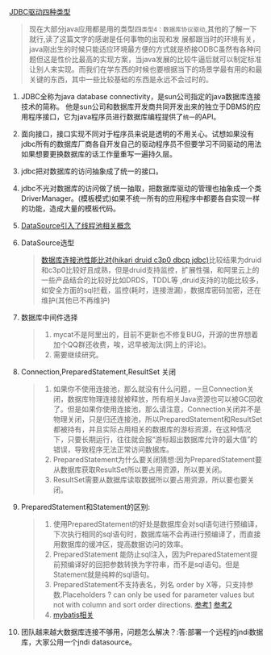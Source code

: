 [JDBC驱动四种类型](https://my.oschina.net/u/1777956/blog/626858)   

>  现在大部分java应用都是用的类型四`类型4：数据库协议驱动`,其他的了解一下就行,读了这篇文字的感谢是任何事物的出现和发  展都跟当时的环境有关，java刚出生的时候只能适应环境最方便的方式就是桥接ODBC虽然有各种问题但这是性价比最高的实现方案，当java发展的比较牛逼后就可以制定标准让别人来实现。而我们在学东西的时候也要根据当下的场景学最有用的和最关键的东西，其中一些比较基础的东西是永远不会过时的。


1. JDBC全称为java database connectivity，是sun公司指定的java数据库连接技术的简称。
他是sun公司和数据库开发商共同开发出来的独立于DBMS的应用程序接口，它为java程序员进行数据库编程提供了`统一`的API。  
2. 面向接口，接口实现不同对于程序员来说是透明的不用关心。试想如果没有jdbc所有的数据库厂商各自开发自己的驱动程序员不但要学习不同驱动的用法如果想要更换数据库的话工作量重写一遍持久层。 
3. jdbc把对数据库的访问抽象成了统一的接口。 
3. jdbc不光对数据库的访问做了统一抽取，把数据库驱动的管理也抽象成一个类DriverManager。(模板模式)如果不统一所有的应用程序中都要各自实现一样的功能，造成大量的模板代码。  
1. [DataSource引入了线程池相关概念](http://blog.51cto.com/lavasoft/265073)   
2. DataSource选型  
    > [数据库连接池性能比对(hikari druid c3p0 dbcp jdbc)](https://blog.csdn.net/IT_faquir/article/details/70999862)比较结果为druid和c3p0比较好且成熟，但是druid支持监控，扩展性强，和阿里云上的一些产品结合的比较好比如DRDS，TDDL等 ,druid支持的功能比较多，如安全方面的sql拦截，监控(耗时，连接泄漏)，数据库密码加密，还在维护(其他已不再维护) 
1.  数据库中间件选择  
    >1. mycat不是阿里出的，目前不更新也不修复BUG，开源的世界想着加个QQ群还收费，唉，迟早被淘汰(网上的评论)。
    >2. 需要继续研究。   
  
1. Connection,PreparedStatement,ResultSet 关闭
    >1. 如果你不使用连接池，那么就没有什么问题，一旦Connection关闭，数据库物理连接就被释放，所有相关Java资源也可以被GC回收了。但是如果你使用连接池，那么请注意，Connection关闭并不是物理关闭，只是归还连接池，所以PreparedStatement和ResultSet都被持有，并且实际占用相关的数据库的游标资源，在这种情况下，只要长期运行，往往就会报“游标超出数据库允许的最大值”的错误，导致程序无法正常访问数据库。   
    >2. PreparedStatement为什么要关闭猜想:因为PreparedStatement要从数据库获取ResultSet所以要占用资源，所以要关闭。   
    >3. ResultSet需要从数据库读取数据所以要占用资源，所以要也要关闭。
1. PreparedStatement和Statement的区别:  
    >1. 使用PreparedStatement的好处是数据库会对sql语句进行预编译，下次执行相同的sql语句时，数据库端不会再进行预编译了，而直接用数据库的缓冲区，提高数据访问的效率。   
    >2. PreparedStatement 能防止sql注入，因为PreparedStatement提前预编译好的回把参数转换为字符串，而不是sql语句。但是Statement就是纯粹的sql语句。   
    >3. PreparedStatement不支持表名，列名 order by X等，只支持参数.Placeholders ? can only be used for parameter values but not with column and sort order directions.   [参考1](https://stackoverflow.com/questions/12430208/using-a-prepared-statement-and-variable-bind-order-by-in-java-with-jdbc-driver)  [参考2](https://www.jianshu.com/p/643866408bb7)    
    >4. [mybatis相关](http://www.cnblogs.com/friends-wf/p/4227999.html)  
1. 团队越来越大数据库连接不够用，问题怎么解决？:答:部署一个远程的jndi数据库，大家公用一个jndi datasource。


